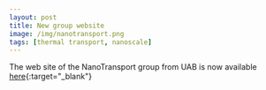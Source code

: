 ```yaml
---
layout: post
title: New group website
image: /img/nanotransport.png
tags: [thermal transport, nanoscale]
---
```


The web site of the NanoTransport group from UAB is now available [here](http://grupsderecerca.uab.cat/nanotransport/ca){:target="_blank"}
